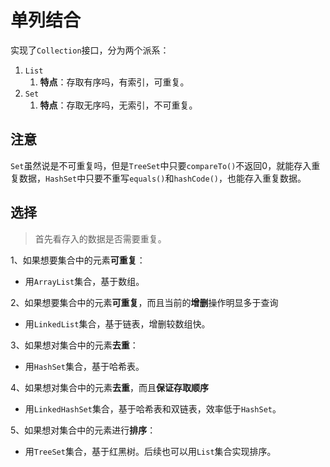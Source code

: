 # 单列结合

实现了`Collection`接口，分为两个派系：

1. `List`
   1. **特点**：存取有序吗，有索引，可重复。
2. `Set`
   1. **特点**：存取无序吗，无索引，不可重复。

## 注意

`Set`虽然说是不可重复吗，但是`TreeSet`中只要`compareTo()`不返回0，就能存入重复数据，`HashSet`中只要不重写`equals()`和`hashCode()`，也能存入重复数据。

## 选择

> 首先看存入的数据是否需要重复。

1、如果想要集合中的元素**可重复**：

- 用`ArrayList`集合，基于数组。

2、如果想要集合中的元素**可重复**，而且当前的**增删**操作明显多于查询

- 用`LinkedList`集合，基于链表，增删较数组快。

3、如果想对集合中的元素**去重**：

- 用`HashSet`集合，基于哈希表。

4、如果想对集合中的元素**去重**，而且**保证存取顺序**

- 用`LinkedHashSet`集合，基于哈希表和双链表，效率低于`HashSet`。

5、如果想对集合中的元素进行**排序**：

- 用`TreeSet`集合，基于红黑树。后续也可以用`List`集合实现排序。